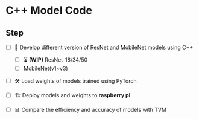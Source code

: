 # C++ Model Code

## Step
- [ ] 🎯 Develop different version of ResNet and MobileNet models using C++
  - [ ] ⏳ **(WIP)** ResNet-18/34/50
  - [ ] MobileNet(v1\~v3)
- [ ] 🛠️ Load weights of models trained using PyTorch
- [ ] 🏗️ Deploy models and weights to **raspberry pi**
- [ ] 📊 Compare the efficiency and accuracy of models with TVM
  
